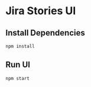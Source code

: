 # Jira Stories UI

## Install Dependencies

```bash
npm install
```

## Run UI

```bash
npm start
```
